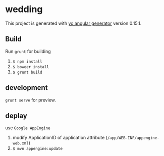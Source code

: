 # wedding

This project is generated with [yo angular generator](https://github.com/yeoman/generator-angular)
version 0.15.1.

## Build

Run `grunt` for building
1. `$ npm install`
2. `$ boweer install`
3. `$ grunt build`

## development

`grunt serve` for preview.

## deplay

use `Google AppEngine`
1. modify ApplicationID of application attribute (`/app/WEB-INF/appengine-web.xml`)
2. `$ mvn appengine:update`
